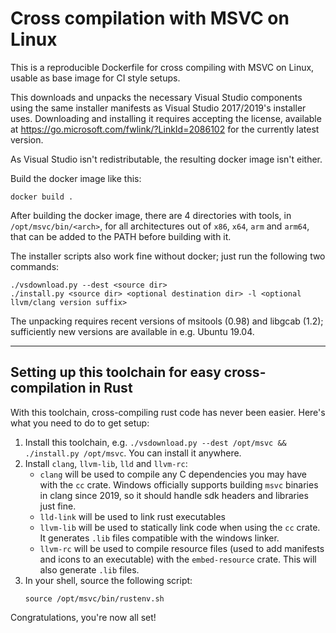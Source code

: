 Cross compilation with MSVC on Linux
====================================

This is a reproducible Dockerfile for cross compiling with MSVC on Linux,
usable as base image for CI style setups.

This downloads and unpacks the necessary Visual Studio components using
the same installer manifests as Visual Studio 2017/2019's installer
uses. Downloading and installing it requires accepting the license,
available at https://go.microsoft.com/fwlink/?LinkId=2086102 for the
currently latest version.

As Visual Studio isn't redistributable, the resulting docker image isn't
either.

Build the docker image like this:

    docker build .

After building the docker image, there are 4 directories with tools,
in `/opt/msvc/bin/<arch>`, for all architectures out of `x86`,
`x64`, `arm` and `arm64`, that can be added to the PATH before building
with it.

The installer scripts also work fine without docker; just run the following two commands:

    ./vsdownload.py --dest <source dir>
    ./install.py <source dir> <optional destination dir> -l <optional llvm/clang version suffix>

The unpacking requires recent versions of msitools (0.98) and libgcab
(1.2); sufficiently new versions are available in e.g. Ubuntu 19.04.

--------

## Setting up this toolchain for easy cross-compilation in Rust

With this toolchain, cross-compiling rust code has never been easier. Here's
what you need to do to get setup:

1. Install this toolchain, e.g. `./vsdownload.py --dest /opt/msvc && ./install.py /opt/msvc`. You can install it anywhere.
2. Install `clang`, `llvm-lib`, `lld` and `llvm-rc`:
    - `clang` will be used to compile any C dependencies you may have with the
      `cc` crate. Windows officially supports building `msvc` binaries in clang
      since 2019, so it should handle sdk headers and libraries just fine.
   - `lld-link` will be used to link rust executables
   - `llvm-lib` will be used to statically link code when using the `cc` crate.
     It generates `.lib` files compatible with the windows linker.
   - `llvm-rc` will be used to compile resource files (used to add manifests and
     icons to an executable) with the `embed-resource` crate. This will also
     generate `.lib` files.
3. In your shell, source the following script:
    ```
    source /opt/msvc/bin/rustenv.sh
    ```

Congratulations, you're now all set!
